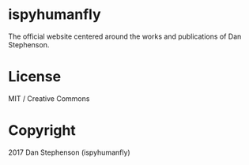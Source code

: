 # ispyhumanfly
The official website centered around the works and publications of Dan Stephenson.
# License
MIT / Creative Commons
# Copyright
2017 Dan Stephenson (ispyhumanfly)

